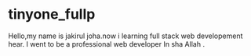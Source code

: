 # tinyone_fullp
Hello,my name is jakirul joha.now i learning full stack web developement hear. I went to be a professional web developer In sha Allah . 
